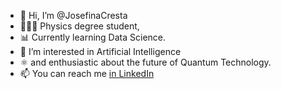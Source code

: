 - 👋 Hi, I’m @JosefinaCresta
- 👩🏻‍🔬 Physics degree student,
- 📊 Currently learning Data Science.
- 👾 I’m interested in Artificial Intelligence
- ⚛️ and enthusiastic about the future of Quantum Technology.
- 📫 You can reach me [in LinkedIn](https://www.linkedin.com/in/josefina-cresta/) 
